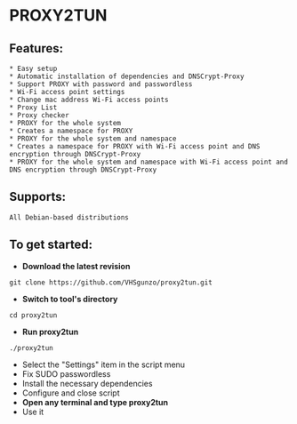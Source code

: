 # PROXY2TUN

## Features:
```
* Easy setup
* Automatic installation of dependencies and DNSCrypt-Proxy
* Support PROXY with password and passwordless
* Wi-Fi access point settings
* Сhange mac address Wi-Fi access points
* Proxy List
* Proxy checker
* PROXY for the whole system
* Creates a namespace for PROXY
* PROXY for the whole system and namespace
* Creates a namespace for PROXY with Wi-Fi access point and DNS encryption through DNSCrypt-Proxy
* PROXY for the whole system and namespace with Wi-Fi access point and DNS encryption through DNSCrypt-Proxy
```
## Supports:
```
All Debian-based distributions
```
## To get started:
* **Download the latest revision**
```
git clone https://github.com/VHSgunzo/proxy2tun.git
```
* **Switch to tool's directory**
```
cd proxy2tun
```
* **Run proxy2tun**
```
./proxy2tun
```
* Select the "Settings" item in the script menu
* Fix SUDO passwordless
* Install the necessary dependencies
* Configure and close script
* **Open any terminal and type proxy2tun**
* Use it
